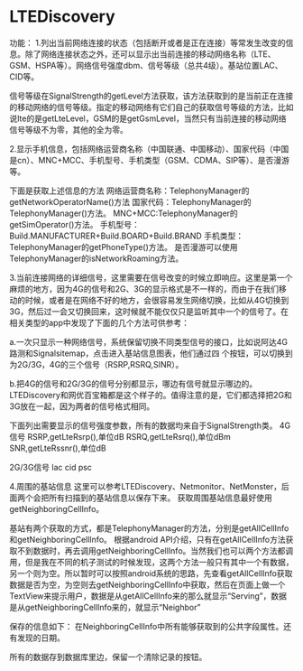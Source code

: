 # LTEDiscovery

功能：
1.列出当前网络连接的状态（包括断开或者是正在连接）等常发生改变的信息。除了网络连接状态之外，还可以显示出当前连接的移动网络名称（LTE、GSM、HSPA等）。网络信号强度dbm、信号等级（总共4级）。基站位置LAC、CID等。

信号等级在SignalStrength的getLevel方法获取，该方法获取到的是当前正在连接的移动网络的信号等级。指定的移动网络有它们自己的获取信号等级的方法，比如说lte的是getLteLevel，GSM的是getGsmLevel，当然只有当前连接的移动网络信号等级不为零，其他的全为零。

2.显示手机信息，包括网络运营商名称（中国联通、中国移动）、国家代码（中国是cn）、MNC+MCC、手机型号、手机类型（GSM、CDMA、SIP等）、是否漫游等。

下面是获取上述信息的方法
网络运营商名称：TelephonyManager的getNetworkOperatorName()方法
国家代码：TelephonyManager的TelephonyManager()方法。
MNC+MCC:TelephonyManager的getSimOperator()方法。
手机型号：Build.MANUFACTURER+Build.BOARD+Build.BRAND
手机类型：TelephonyManager的getPhoneType()方法。
是否漫游可以使用TelephonyManager的isNetworkRoaming方法。

3.当前连接网络的详细信号，这里需要在信号改变的时候立即响应。这里是第一个麻烦的地方，因为4G的信号和2G、3G的显示格式是不一样的，而由于在我们移动的时候，或者是在网络不好的地方，会很容易发生网络切换，比如从4G切换到3G，然后过一会又切换回来，这时候就不能仅仅只是监听其中一个的信号了。在相关类型的app中发现了下面的几个方法可供参考：

a.一次只显示一种网络信号，系统保留切换不同类型信号的接口，比如说阿达4G路测和Signalsitemap，点击进入基站信息图表，他们通过四	个按钮，可以切换到为2G/3G，4G的三个信号（RSRP,RSRQ,SINR）。

b.把4G的信号和2G/3G的信号分别都显示，哪边有信号就显示哪边的。LTEDiscovery和网优百宝箱都是这个样子的。值得注意的是，它们都选择把2G和3G放在一起，因为两者的信号格式相同。

下面列出需要显示的信号强度参数，所有的数据均来自于SignalStrength类。
4G信号
RSRP,getLteRsrp(),单位dB
RSRQ,getLteRsrq(),单位dBm
SNR,getLteRssnr(),单位dB

2G/3G信号
lac
cid
psc

4.周围的基站信息
这里可以参考LTEDiscovery、Netmonitor、NetMonster，后面两个会把所有扫描到的基站信息以保存下来。
获取周围基站信息最好使用getNeighboringCellInfo。

基站有两个获取的方式，都是TelephonyManager的方法，分别是getAllCellInfo和getNeighboringCellInfo。
根据android API介绍，只有在getAllCellInfo方法获取不到数据时，再去调用getNeighboringCellInfo。当然我们也可以两个方法都调用，但是我在不同的机子测试的时候发现，这两个方法一般只有其中一个有数据，另一个则为空。所以暂时可以按照android系统的思路，先查看getAllCellInfo获取数据是否为空，为空则去getNeighboringCellInfo中获取，然后在页面上做一个TextView来提示用户，数据是从getAllCellInfo来的那么就显示“Serving”，数据是从getNeighboringCellInfo来的，就显示“Neighbor”

保存的信息如下：
在NeighboringCellInfo中所有能够获取到的公共字段属性。还有发现的日期。

所有的数据存到数据库里边，保留一个清除记录的按钮。
